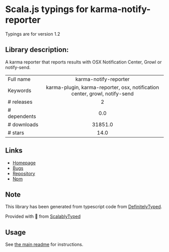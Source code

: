 
# Scala.js typings for karma-notify-reporter

Typings are for version 1.2

## Library description:
A karma reporter that reports results with OSX Notification Center, Growl or notify-send.

|                    |                 |
| ------------------ | :-------------: |
| Full name          | karma-notify-reporter |
| Keywords           | karma-plugin, karma-reporter, osx, notification center, growl, notify-send |
| # releases         | 2 |
| # dependents       | 0.0 |
| # downloads        | 31851.0 |
| # stars            | 14.0 |

## Links
- [Homepage](https://github.com/jdcataldo/karma-notify-reporter#readme)
- [Bugs](http://github.com/jdcataldo/karma-notify-reporter/issues)
- [Repository](https://github.com/jdcataldo/karma-notify-reporter)
- [Npm](https://www.npmjs.com/package/karma-notify-reporter)
    


## Note
This library has been generated from typescript code from [DefinitelyTyped](https://definitelytyped.org).

Provided with :purple_heart: from [ScalablyTyped](https://github.com/oyvindberg/ScalablyTyped)

## Usage
See [the main readme](../../readme.md) for instructions.


